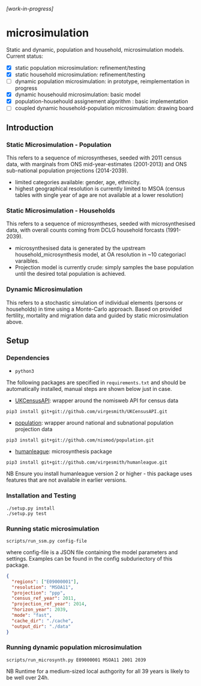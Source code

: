 *[work-in-progress]*

# microsimulation
Static and dynamic, population and household, microsimulation models. Current status:
- [X] static population microsimulation: refinement/testing
- [X] static household microsimulation: refinement/testing
- [ ] dynamic population microsimulation: in prototype, reimplementation in progress
- [X] dynamic househould microsimulation: basic model
- [X] population-househould assignement algorithm : basic implementation
- [ ] coupled dynamic household-population microsimulation: drawing board

## Introduction
### Static Microsimulation - Population
This refers to a sequence of microsyntheses, seeded with 2011 census data, with marginals from ONS mid-year-estimates (2001-2013) and ONS sub-national population projections (2014-2039).
- limited categories available: gender, age, ethnicity.
- highest geographical resolution is currently limited to MSOA (census tables with single year of age are not available at a lower resolution)

### Static Microsimulation - Households
This refers to a sequence of microsyntheses, seeded with microsynthesised data, with overall counts coming from DCLG household forcasts (1991-2039).
- microsynthesised data is generated by the upstream household_microsynthesis model, at OA resolution in ~10 categoriacl varaibles.
- Projection model is currently crude: simply samples the base population until the desired total population is achieved.

### Dynamic Microsimulation
This refers to a stochastic simulation of individual elements (persons or households) in time using a Monte-Carlo approach.
Based on provided fertility, mortality and migration data and guided by static microsimulation above.

## Setup

### Dependencies

- `python3`

The following packages are specified in `requirements.txt` and should be automatically installed, manual steps are shown below just in case. 

- [UKCensusAPI](https://github.com/virgesmith/UKCensusAPI): wrapper around the nomisweb API for census data
```
pip3 install git+git://github.com/virgesmith/UKCensusAPI.git
```

- [population](https://github.com/nismod/population): wrapper around national and subnational population projection data
```
pip3 install git+git://github.com/nismod/population.git
```

- [humanleague](https://github.com/virgesmith/humanleague): microsynthesis package
```
pip3 install git+git://github.com/virgesmith/humanleague.git
```
NB Ensure you install humanleague version 2 or higher - this package uses features that are not available in earlier versions.

### Installation and Testing
```
./setup.py install
./setup.py test
```
### Running static microsimulation
```
scripts/run_ssm.py config-file
```
where config-file is a JSON file containing the model parameters and settings. Examples can be found in the config subduriectory of this package.
```json
{
  "regions": ["E09000001"],
  "resolution": "MSOA11",
  "projection": "ppp",
  "census_ref_year": 2011,
  "projection_ref_year": 2014,
  "horizon_year": 2039,
  "mode": "fast",
  "cache_dir": "./cache",
  "output_dir": "./data"
}
```
### Running dynamic population microsimulation

```
scripts/run_microsynth.py E09000001 MSOA11 2001 2039
```
NB Runtime for a medium-sized local authgority for all 39 years is likely to be well over 24h.
